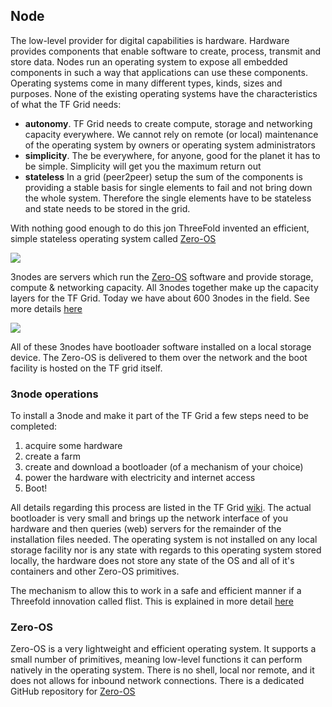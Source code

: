 ## Node

The low-level provider for digital capabilities is hardware.  Hardware provides components that enable software to create, process, transmit and store data.  Nodes run an operating system to expose all embedded components in such a way that applications can use these components.  Operating systems come in many different types, kinds, sizes and purposes.  None of the existing operating systems have the characteristics of what the TF Grid needs:
- **autonomy**.  TF Grid needs to create compute, storage and networking capacity everywhere.  We cannot rely on remote (or local) maintenance of the operating system by owners  or operating system administrators
- **simplicity**. The be everywhere, for anyone, good for the planet it has to be simple.  Simplicity will get you the maximum return out 
- **stateless** In a grid (peer2peer) setup the sum of the components is providing a stable basis for single elements to fail and not bring down the whole system. Therefore the single elements have to be stateless and state needs to be stored in the grid.

With nothing good enough to do this jon ThreeFold invented an efficient, simple stateless operating system called [Zero-OS](https://github.com/threefoldtech/zos)

![](3node_nice.png)

3nodes are servers which run the [Zero-OS](https://github.com/threefoldtech/zos) software and provide storage, compute & networking capacity.  All 3nodes together make up the capacity layers for the TF Grid.  Today we have about 600 3nodes in the field. See more details [here](http://www2.cloud.threefold.io)

![](tf_grid.png)

All of these 3nodes have bootloader software installed on a local storage device.  The Zero-OS is delivered to them over the network and the boot facility is hosted on the TF grid itself.

### 3node operations

To install a 3node and make it part of the TF Grid a few steps need to be completed:

1. acquire some hardware
2. create a farm
3. create and download a bootloader (of a mechanism of your choice)
4. power the hardware with electricity and internet access
5. Boot!

All details regarding this process are listed in the TF Grid [wiki](https://wiki.threefold.io/grid/readme#/grid/tf_farming/v2_jsx_farmsetup).  The actual bootloader is very small and brings up the network interface of you hardware and then queries (web) servers for the remainder of the installation files needed.  The operating system is not installed on any local storage facility nor is any state with regards to this operating system stored locally, the hardware does not store any state of the OS and all of it's containers and other Zero-OS primitives.

The mechanism to allow this to work in a safe and efficient manner if a Threefold innovation called flist.  This is explained in more detail [here](architecture_flist.md)

### Zero-OS

Zero-OS is a very lightweight and efficient operating system.  It supports a small number of primitives, meaning low-level functions it can perform natively in the operating system.  There is no shell, local nor remote, and it does not allows for inbound network connections. There is a dedicated GitHub repository for [Zero-OS](https://github.com/threefoldtech/zos/tree/master/docs)
